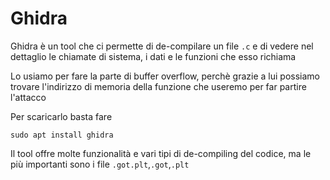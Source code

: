 # Ghidra

Ghidra è un tool che ci permette di de-compilare un file `.c` e di vedere nel dettaglio le chiamate di sistema, i dati e le funzioni che esso richiama

Lo usiamo per fare la parte di buffer overflow, perchè grazie a lui possiamo trovare l'indirizzo di memoria della funzione che useremo per far partire l'attacco

Per scaricarlo basta fare 

```shell
sudo apt install ghidra
```

Il tool offre molte funzionalità e vari tipi di de-compiling del codice, ma le più importanti sono i file `.got.plt`,`.got`,`.plt`

